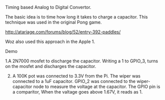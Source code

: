 Timing based Analog to Digital Convertor.

The basic idea is to time how long it takes to charge a capacitor.
This technique was used in the original Pong game.

http://atariage.com/forums/blog/52/entry-392-paddles/

Woz also used this approach in the Apple 1.


Demo

1.A 2N7000 mosfet to discharge the capacitor. Writing a 1 to GPIO_3, 
turns on the mosfet and discharges the capacitor.

2. A 100K pot was connected to 3.3V from the Pi. The wiper was connected
to a 1uF capacitor. GPIO_2 was connected to the wiper-capacitor node to
measure the voltage at the capacitor. The GPIO pin is a comparitor, 
When the valtage goes above 1.67V, it reads as 1.

